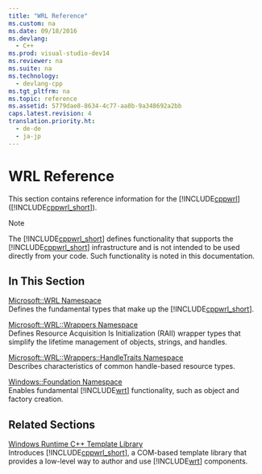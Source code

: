 ```yaml
---
title: "WRL Reference"
ms.custom: na
ms.date: 09/18/2016
ms.devlang: 
  - C++
ms.prod: visual-studio-dev14
ms.reviewer: na
ms.suite: na
ms.technology: 
  - devlang-cpp
ms.tgt_pltfrm: na
ms.topic: reference
ms.assetid: 5779dae8-8634-4c77-aa8b-9a348692a2bb
caps.latest.revision: 4
translation.priority.ht: 
  - de-de
  - ja-jp
---
```

# WRL Reference
This section contains reference information for the [!INCLUDE[cppwrl](../vs140/includes/cppwrl_md.md)] ([!INCLUDE[cppwrl_short](../vs140/includes/cppwrl_short_md.md)]).  
  
> [!NOTE]
>  The [!INCLUDE[cppwrl_short](../vs140/includes/cppwrl_short_md.md)] defines functionality that supports the [!INCLUDE[cppwrl_short](../vs140/includes/cppwrl_short_md.md)] infrastructure and is not intended to be used directly from your code. Such functionality is noted in this documentation.  
  
## In This Section  
 [Microsoft::WRL Namespace](../vs140/Microsoft--WRL-Namespace.md)  
 Defines the fundamental types that make up the [!INCLUDE[cppwrl_short](../vs140/includes/cppwrl_short_md.md)].  
  
 [Microsoft::WRL::Wrappers Namespace](../vs140/Microsoft--WRL--Wrappers-Namespace.md)  
 Defines Resource Acquisition Is Initialization (RAII) wrapper types that simplify the lifetime management of objects, strings, and handles.  
  
 [Microsoft::WRL::Wrappers::HandleTraits Namespace](../vs140/Microsoft--WRL--Wrappers--HandleTraits-Namespace.md)  
 Describes characteristics of common handle-based resource types.  
  
 [Windows::Foundation Namespace](../vs140/Windows--Foundation-Namespace.md)  
 Enables fundamental [!INCLUDE[wrt](../vs140/includes/wrt_md.md)] functionality, such as object and factory creation.  
  
## Related Sections  
 [Windows Runtime C++ Template Library](../vs140/Windows-Runtime-C---Template-Library--WRL-.md)  
 Introduces [!INCLUDE[cppwrl_short](../vs140/includes/cppwrl_short_md.md)], a COM-based template library that provides a low-level way to author and use [!INCLUDE[wrt](../vs140/includes/wrt_md.md)] components.